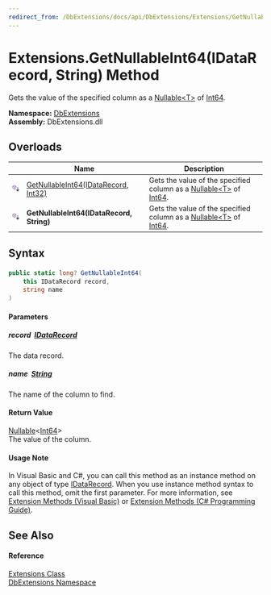 ```yaml
---
redirect_from: /DbExtensions/docs/api/DbExtensions/Extensions/GetNullableInt64_1.html
---
```


Extensions.GetNullableInt64(IDataRecord, String) Method
=======================================================
Gets the value of the specified column as a [Nullable&lt;T>][1] of [Int64][2].
  
**Namespace:** [DbExtensions][3]  
**Assembly:** DbExtensions.dll

Overloads
---------

|                            | Name                                      | Description                                                                    |
| -------------------------- | ----------------------------------------- | ------------------------------------------------------------------------------ |
| ![Public Extension Method] | [GetNullableInt64(IDataRecord, Int32)][4] | Gets the value of the specified column as a [Nullable&lt;T>][1] of [Int64][2]. |
| ![Public Extension Method] | **GetNullableInt64(IDataRecord, String)** | Gets the value of the specified column as a [Nullable&lt;T>][1] of [Int64][2]. |


Syntax
------

```csharp
public static long? GetNullableInt64(
	this IDataRecord record,
	string name
)
```

#### Parameters

##### *record*  [IDataRecord][5]
The data record.

##### *name*  [String][6]
The name of the column to find.

#### Return Value
[Nullable][1]&lt;[Int64][2]>  
The value of the column.
#### Usage Note
In Visual Basic and C#, you can call this method as an instance method on any object of type [IDataRecord][5]. When you use instance method syntax to call this method, omit the first parameter. For more information, see [Extension Methods (Visual Basic)][7] or [Extension Methods (C# Programming Guide)][8].

See Also
--------

#### Reference
[Extensions Class][9]  
[DbExtensions Namespace][3]  

[1]: https://learn.microsoft.com/dotnet/api/system.nullable-1
[2]: https://learn.microsoft.com/dotnet/api/system.int64
[3]: ../README.md
[4]: GetNullableInt64.md
[5]: https://learn.microsoft.com/dotnet/api/system.data.idatarecord
[6]: https://learn.microsoft.com/dotnet/api/system.string
[7]: https://docs.microsoft.com/dotnet/visual-basic/programming-guide/language-features/procedures/extension-methods
[8]: https://docs.microsoft.com/dotnet/csharp/programming-guide/classes-and-structs/extension-methods
[9]: README.md
[Public Extension Method]: ../../icons/pubextension.svg "Public Extension Method"